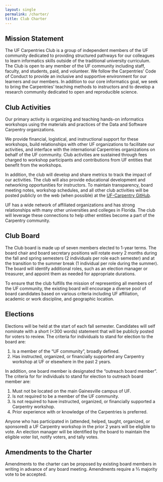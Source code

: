 ```yaml
---
layout: single
permalink: /charter/
title: Club Charter
---
```


## Mission Statement

The UF Carpentries Club is a group of independent members of the UF community dedicated to providing structured pathways for our colleagues to learn informatics skills outside of the traditional university curriculum. The Club is open to any member of the UF community including staff, faculty, and students, paid, and volunteer. We follow the Carpentries’ Code of Conduct to provide an inclusive and supportive environment for our learners and our members. In addition to our core informatics goal, we seek to bring the Carpentries’ teaching methods to instructors and to develop a research community dedicated to open and reproducible science.

## Club Activities

Our primary activity is organizing and teaching hands-on informatics workshops using the materials and practices of the Data and Software Carpentry organizations.

We provide financial, logistical, and instructional support for these workshops, build relationships with other UF organizations to facilitate our activities, and interface with the international Carpentries organizations on behalf of the UF community. Club activities are sustained through fees charged to workshop participants and contributions from UF entities that benefit from the workshops.

In addition, the club will develop and share metrics to track the impact of our activities.  The club will also provide educational development and networking opportunities for instructors. To maintain transparency, board meeting notes, workshop schedules, and all other club activities will be posted publicly on the web (when possible) at the [UF-Carpentry GitHub](https://github.com/UF-Carpentry).

UF has a wide network of affiliated organizations and has strong relationships with many other universities and colleges in Florida. The club will leverage these connections to help other entities become a part of the Carpentry community.

## Club Board

The Club board is made up of seven members elected to 1-year terms. The board chair and board secretary positions will rotate every 2 months during the fall and spring semesters (2 individuals per role each semester) and at the transition to the summer break (1 individual per role during the summer). The board will identify additional roles, such as an election manager or treasurer, and appoint them as needed for appropriate durations.

To ensure that the club fulfills the mission of representing all members of the UF community, the existing board will encourage a diverse pool of board candidates based on various criteria including UF affiliation, academic or work discipline, and geographic location.

## Elections

Elections will be held at the start of each fall semester. Candidates will self nominate with a short (<300 words) statement that will be publicly posted for voters to review. The criteria for individuals to stand for election to the board are:
1. Is a member of the “UF community”, broadly defined.
1. Has instructed, organized, or financially supported any Carpentry workshop at UF or elsewhere in the past 2 years.

In addition, one board member is designated the “outreach board member”. The criteria for for individuals to stand for election to outreach board member are:
1. Must not be located on the main Gainesville campus of UF.
1. Is not required to be a member of the UF community.
1. Is not required to have instructed, organized, or financially supported a Carpentry workshop.
1. Prior experience with or knowledge of the Carpentries is preferred.

Anyone who has participated in (attended, helped, taught, organized, or sponsored) a UF Carpentry workshop in the prior 2 years will be eligible to vote. An election manager will be identified by the board to maintain the eligible voter list, notify voters, and tally votes.

## Amendments to the Charter

Amendments to the charter can be proposed by existing board members in writing in advance of any board meeting. Amendments require a ⅔ majority vote to be accepted.
